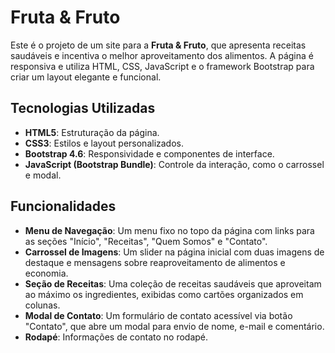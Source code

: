 # Fruta & Fruto

Este é o projeto de um site para a **Fruta & Fruto**, que apresenta receitas saudáveis e incentiva o melhor aproveitamento dos alimentos. A página é responsiva e utiliza HTML, CSS, JavaScript e o framework Bootstrap para criar um layout elegante e funcional.

## Tecnologias Utilizadas

- **HTML5**: Estruturação da página.
- **CSS3**: Estilos e layout personalizados.
- **Bootstrap 4.6**: Responsividade e componentes de interface.
- **JavaScript (Bootstrap Bundle)**: Controle da interação, como o carrossel e modal.

## Funcionalidades

- **Menu de Navegação**: Um menu fixo no topo da página com links para as seções "Início", "Receitas", "Quem Somos" e "Contato".
- **Carrossel de Imagens**: Um slider na página inicial com duas imagens de destaque e mensagens sobre reaproveitamento de alimentos e economia.
- **Seção de Receitas**: Uma coleção de receitas saudáveis que aproveitam ao máximo os ingredientes, exibidas como cartões organizados em colunas.
- **Modal de Contato**: Um formulário de contato acessível via botão "Contato", que abre um modal para envio de nome, e-mail e comentário.
- **Rodapé**: Informações de contato no rodapé.
